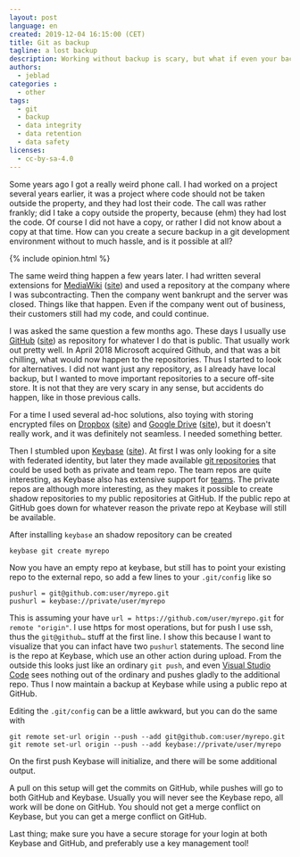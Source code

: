 ```yaml
---
layout: post
language: en
created: 2019-12-04 16:15:00 (CET)
title: Git as backup
tagline: a lost backup
description: Working without backup is scary, but what if even your backup is destroyed.
authors:
  - jeblad
categories :
  - other
tags:
  - git
  - backup
  - data integrity
  - data retention
  - data safety
licenses:
  - cc-by-sa-4.0
---
```


Some years ago I got a really weird phone call. I had worked on a project several years earlier, it was a project where code should not be taken outside the property, and they had lost their code. The call was rather frankly; did I take a copy outside the property, because (ehm) they had lost the code. Of course I did not have a copy, or rather I did not know about a copy at that time. How can you create a secure backup in a git development environment without to much hassle, and is it possible at all?

<!--more-->

{% include opinion.html %}

The same weird thing happen a few years later. I had written several extensions for [MediaWiki](https://en.wikipedia.org/wiki/MediaWiki) ([site](https://mediawiki.org)) and used a repository at the company where I was subcontracting. Then the company went bankrupt and the server was closed. Things like that happen. Even if the company went out of business, their customers still had my code, and could continue.

I was asked the same question a few months ago. These days I usually use [GitHub](https://en.wikipedia.org/wiki/GitHub) ([site](https://github.com)) as repository for whatever I do that is public. That usually work out pretty well. In April 2018 Microsoft acquired Github, and that was a bit chilling, what would now happen to the repositories. Thus I started to look for alternatives. I did not want just any repository, as I already have local backup, but I wanted to move important repositories to a secure off-site store. It is not that they are very scary in any sense, but accidents do happen, like in those previous calls.

For a time I used several ad-hoc solutions, also toying with storing encrypted files on [Dropbox](https://en.wikipedia.org/wiki/Dropbox_(service)) ([site](https://dropbox.com)) and [Google Drive](https://en.wikipedia.org/wiki/Google_Drive) ([site](https://drive.google.com)), but it doesn't really work, and it was definitely not seamless. I needed something better.

Then I stumbled upon [Keybase](https://en.wikipedia.org/wiki/Keybase) ([site](https://keybase.io)). At first I was only looking for a site with federated identity, but later they made available [git repositories](https://keybase.io/docs/git/index) that could be used both as private and team repo. The team repos are quite interesting, as Keybase also has extensive support for [teams](https://keybase.io/docs/teams/index). The private repos are although more interesting, as they makes it possible to create shadow repositories to my public repositories at GitHub. If the public repo at GitHub goes down for whatever reason the private repo at Keybase will still be available.

After installing `keybase` an shadow repository can be created

    keybase git create myrepo

Now you have an empty repo at keybase, but still has to point your existing repo to the external repo, so add a few lines to your `.git/config` like so

    pushurl = git@github.com:user/myrepo.git
    pushurl = keybase://private/user/myrepo

This is assuming your have `url = https://github.com/user/myrepo.git` for `remote "origin"`. I use https for most operations, but for push I use ssh, thus the `git@github…` stuff at the first line. I show this because I want to visualize that you can infact have two `pushurl` statements. The second line is the repo at Keybase, which use an other action during upload. From the outside this looks just like an ordinary `git push`, and even [Visual Studio Code](https://en.wikipedia.org/wiki/Visual_Studio_Code) sees nothing out of the ordinary and pushes gladly to the additional repo. Thus I now maintain a backup at Keybase while using a public repo at GitHub.

Editing the `.git/config` can be a little awkward, but you can do the same with

    git remote set-url origin --push --add git@github.com:user/myrepo.git
    git remote set-url origin --push --add keybase://private/user/myrepo

On the first push Keybase will initialize, and there will be some additional output.

A pull on this setup will get the commits on GitHub, while pushes will go to both GitHub and Keybase. Usually you will never see the Keybase repo, all work will be done on GitHub. You should not get a merge conflict on Keybase, but you can get a merge conflict on GitHub.

Last thing; make sure you have a secure storage for your login at both Keybase and GitHub, and preferably use a key management tool!
